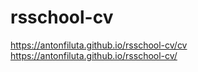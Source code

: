 # rsschool-cv
https://antonfiluta.github.io/rsschool-cv/cv
https://antonfiluta.github.io/rsschool-cv/
